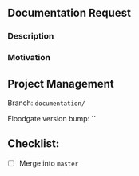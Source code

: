 ## Documentation Request

<!-- Describe the need -->
### Description

<!-- Why should this documentation be added -->
### Motivation

## Project Management 

<!-- Branch on which the feature is being developed
	- Add camelCased feature name after the '/'
	- Keep it simple, yet descriptive
	- Please only use letters
-->
Branch: `documentation/`
<!-- Version that Floodgate is to be bumped to
	- Follows SemVer (https://semver.org/)
	- Patch x.x.0: backwards-compatible bug fixes
	- Only Patches should be used for documentation
-->
Floodgate version bump: ``

<!-- 
	Things to do before the feature PR can be merged
	- Be descriptive
	- Include low-level code additions/removals
	- Include testing steps and types
-->
## Checklist:
- [ ] Merge into `master`